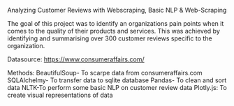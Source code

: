 Analyzing Customer Reviews with Webscraping, Basic NLP & Web-Scraping

The goal of this project was to identify an organizations pain points when it comes to the quality of their products and services.
This was achieved by identifying and summarising over 300 customer reviews specific to the organization. 

Datasource: https://www.consumeraffairs.com/

Methods:
BeautifulSoup- To scarpe data from consumeraffairs.com
SQLAlchelmy- To transfer data to sqlite database
Pandas- To clean and sort data
NLTK-To perform some basic NLP on customer review data
Plotly.js: To create visual representations of data

